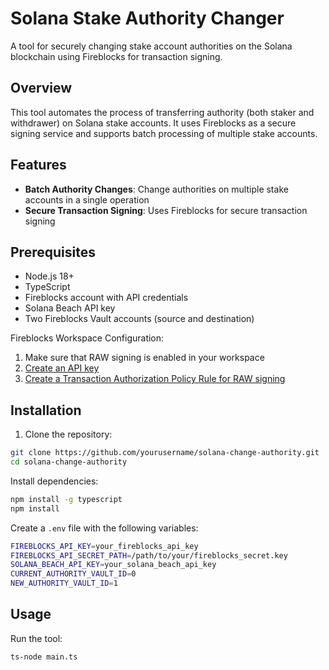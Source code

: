 # Solana Stake Authority Changer

A tool for securely changing stake account authorities on the Solana blockchain using Fireblocks for transaction signing.

## Overview

This tool automates the process of transferring authority (both staker and withdrawer) on Solana stake accounts. It uses Fireblocks as a secure signing service and supports batch processing of multiple stake accounts.

## Features

- **Batch Authority Changes**: Change authorities on multiple stake accounts in a single operation
- **Secure Transaction Signing**: Uses Fireblocks for secure transaction signing

## Prerequisites

- Node.js 18+
- TypeScript
- Fireblocks account with API credentials
- Solana Beach API key
- Two Fireblocks Vault accounts (source and destination)

Fireblocks Workspace Configuration:
1. Make sure that RAW signing is enabled in your workspace
2. [Create an API key](https://developers.fireblocks.com/docs/manage-api-keys)
3. [Create a Transaction Authorization Policy Rule for RAW signing](https://developers.fireblocks.com/docs/set-transaction-authorization-policy)


## Installation

1. Clone the repository:
```bash
git clone https://github.com/yourusername/solana-change-authority.git
cd solana-change-authority
```

Install dependencies:

```bash
npm install -g typescript
npm install
```

Create a `.env` file with the following variables:

```bash
FIREBLOCKS_API_KEY=your_fireblocks_api_key
FIREBLOCKS_API_SECRET_PATH=/path/to/your/fireblocks_secret.key
SOLANA_BEACH_API_KEY=your_solana_beach_api_key
CURRENT_AUTHORITY_VAULT_ID=0
NEW_AUTHORITY_VAULT_ID=1
```

## Usage
Run the tool:

```bash
ts-node main.ts
```

